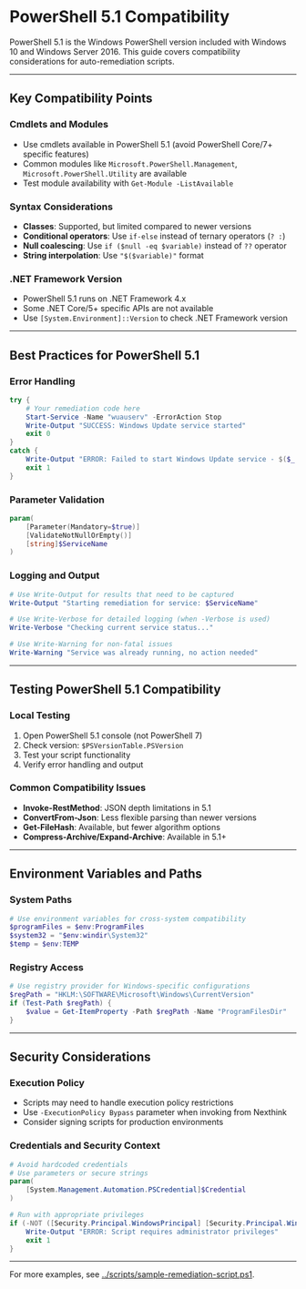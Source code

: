 # PowerShell 5.1 Compatibility

PowerShell 5.1 is the Windows PowerShell version included with Windows 10 and Windows Server 2016. This guide covers compatibility considerations for auto-remediation scripts.

---

## Key Compatibility Points

### Cmdlets and Modules
- Use cmdlets available in PowerShell 5.1 (avoid PowerShell Core/7+ specific features)
- Common modules like `Microsoft.PowerShell.Management`, `Microsoft.PowerShell.Utility` are available
- Test module availability with `Get-Module -ListAvailable`

### Syntax Considerations
- **Classes**: Supported, but limited compared to newer versions
- **Conditional operators**: Use `if-else` instead of ternary operators (`? :`)
- **Null coalescing**: Use `if ($null -eq $variable)` instead of `??` operator
- **String interpolation**: Use `"$($variable)"` format

### .NET Framework Version
- PowerShell 5.1 runs on .NET Framework 4.x
- Some .NET Core/5+ specific APIs are not available
- Use `[System.Environment]::Version` to check .NET Framework version

---

## Best Practices for PowerShell 5.1

### Error Handling
```powershell
try {
    # Your remediation code here
    Start-Service -Name "wuauserv" -ErrorAction Stop
    Write-Output "SUCCESS: Windows Update service started"
    exit 0
}
catch {
    Write-Output "ERROR: Failed to start Windows Update service - $($_.Exception.Message)"
    exit 1
}
```

### Parameter Validation
```powershell
param(
    [Parameter(Mandatory=$true)]
    [ValidateNotNullOrEmpty()]
    [string]$ServiceName
)
```

### Logging and Output
```powershell
# Use Write-Output for results that need to be captured
Write-Output "Starting remediation for service: $ServiceName"

# Use Write-Verbose for detailed logging (when -Verbose is used)
Write-Verbose "Checking current service status..."

# Use Write-Warning for non-fatal issues
Write-Warning "Service was already running, no action needed"
```

---

## Testing PowerShell 5.1 Compatibility

### Local Testing
1. Open PowerShell 5.1 console (not PowerShell 7)
2. Check version: `$PSVersionTable.PSVersion`
3. Test your script functionality
4. Verify error handling and output

### Common Compatibility Issues
- **Invoke-RestMethod**: JSON depth limitations in 5.1
- **ConvertFrom-Json**: Less flexible parsing than newer versions
- **Get-FileHash**: Available, but fewer algorithm options
- **Compress-Archive/Expand-Archive**: Available in 5.1+

---

## Environment Variables and Paths

### System Paths
```powershell
# Use environment variables for cross-system compatibility
$programFiles = $env:ProgramFiles
$system32 = "$env:windir\System32"
$temp = $env:TEMP
```

### Registry Access
```powershell
# Use registry provider for Windows-specific configurations
$regPath = "HKLM:\SOFTWARE\Microsoft\Windows\CurrentVersion"
if (Test-Path $regPath) {
    $value = Get-ItemProperty -Path $regPath -Name "ProgramFilesDir"
}
```

---

## Security Considerations

### Execution Policy
- Scripts may need to handle execution policy restrictions
- Use `-ExecutionPolicy Bypass` parameter when invoking from Nexthink
- Consider signing scripts for production environments

### Credentials and Security Context
```powershell
# Avoid hardcoded credentials
# Use parameters or secure strings
param(
    [System.Management.Automation.PSCredential]$Credential
)

# Run with appropriate privileges
if (-NOT ([Security.Principal.WindowsPrincipal] [Security.Principal.WindowsIdentity]::GetCurrent()).IsInRole([Security.Principal.WindowsBuiltInRole] "Administrator")) {
    Write-Output "ERROR: Script requires administrator privileges"
    exit 1
}
```

---

For more examples, see [../scripts/sample-remediation-script.ps1](../scripts/sample-remediation-script.ps1).